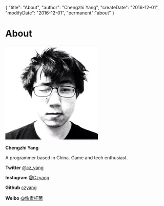 {
    "title": "About",
    "author": "Chengzhi Yang",
    "createDate": "2016-12-01",
    "modifyDate": "2016-12-01",
    "permanent":"about"
}

# About

![alt text](../attachment/potrait2013.png "Logo Title Text 1")

**Chengzhi Yang**

A programmer based in China. Game and tech enthusiast.

**Twitter** [@cz_yang](https://twitter.com/cz_yang)

**Instagram** [@Czyang](https://www.instagram.com/czyang/)

**Github** [czyang](https://github.com/czyang)

**Weibo** [@像素杆菌](http://weibo.com/iycz)
